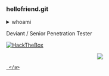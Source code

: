 ### hellofriend.git

<details>
  <summary>whoami</summary>
 </details>

Deviant / Senior Penetration Tester

[![HackTheBox](http://www.hackthebox.eu/badge/image/96780)](https://app.hackthebox.eu/profile/96780)

<p align="center">
  </a>
  <a href="https://twitter.com/FreeZeroDays">
    <img src="https://img.shields.io/twitter/follow/freezerodays?style=social">

     </a>
 </a>
</p>
